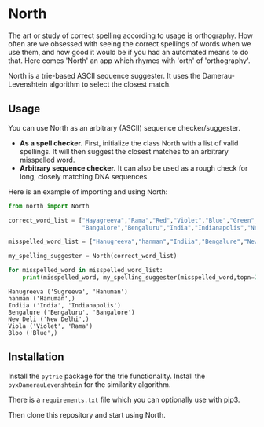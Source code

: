 # North

The art or study of correct spelling according to usage is orthography.
How often are we obsessed with seeing the correct spellings of words
when we use them, and how good it would be if you had an automated
means to do that.  Here comes 'North' an app which rhymes with 'orth'
of 'orthography'.

North is a trie-based ASCII sequence suggester.  It uses the Damerau-Levenshtein
algorithm to select the closest match.

## Usage

You can use North as an arbitrary (ASCII) sequence checker/suggester.

- **As a spell checker.**  First, initialize the class North 
with a list of valid spellings.  It will then suggest the closest matches
to an arbitrary misspelled word.
- **Arbitrary sequence checker.** It can also be used as a rough check for 
long, closely matching DNA sequences.

Here is an example of importing and using North:

```python
from north import North

correct_word_list = ["Hayagreeva","Rama","Red","Violet","Blue","Green","Hanuman","Sugreeva",
                     "Bangalore","Bengaluru","India","Indianapolis","New Delhi"]

misspelled_word_list = ["Hanugreeva","hanman","Indiia","Bengalure","New Deli","Viola","Bloo"]

my_spelling_suggester = North(correct_word_list)

for misspelled_word in misspelled_word_list:
    print(misspelled_word, my_spelling_suggester(misspelled_word,topn=2))
```

```
Hanugreeva ('Sugreeva', 'Hanuman')
hanman ('Hanuman',)
Indiia ('India', 'Indianapolis')
Bengalure ('Bengaluru', 'Bangalore')
New Deli ('New Delhi',)
Viola ('Violet', 'Rama')
Bloo ('Blue',)
```

## Installation

Install the `pytrie` package for the trie functionality.
Install the `pyxDamerauLevenshtein` for the similarity algorithm.

There is a `requirements.txt` file which you can optionally use with pip3.


Then clone this repository and start using North.


